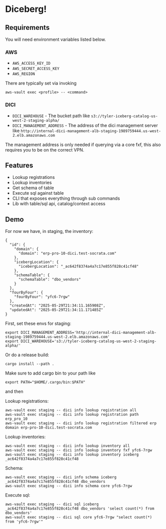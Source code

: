 # Diceberg!

## Requirements

You will need environment variables listed below.

### AWS

- `AWS_ACCESS_KEY_ID`
- `AWS_SECRET_ACCESS_KEY`
- `AWS_REGION`

There are typically set via invoking

```
aws-vault exec <profile> -- <command>
```

### DICI

- `DICI_WAREHOUSE` - The bucket path like `s3://tyler-iceberg-catalog-us-west-2-staging-alpha/`
- `DICI_MANAGEMENT_ADDRESS` - The address of the dici management server like
  `http://internal-dici-management-alb-staging-1989759444.us-west-2.elb.amazonaws.com`

The management address is only needed if querying via a core fxf, this also requires you to be on the correct VPN.

## Features

- Lookup registrations
- Lookup inventories
- Get schema of table
- Execute sql against table
- CLI that exposes everything through sub commands
- Lib with table/sql api, catalog/context access

## Demo

For now we have, in staging, the inventory:

```
{
  "id": {
    "domain": {
      "domain": "erp-pro-10-dici.test-socrata.com"
    },
    "icebergLocation": {
      "icebergLocation": "_ac642f8374a4a7c17e855f828c41cf48"
    },
    "schemaTable": {
      "schemaTable": "dbo_vendors"
    }
  },
  "fourByFour": {
    "fourByFour": "yfc6-7rgw"
  },
  "createdAt": "2025-05-29T21:34:11.165908Z",
  "updatedAt": "2025-05-29T21:34:11.171485Z"
}
```

First, set these envs for staging:

```shell
export DICI_MANAGEMENT_ADDRESS='http://internal-dici-management-alb-staging-1989759444.us-west-2.elb.amazonaws.com'
export DICI_WAREHOUSE='s3://tyler-iceberg-catalog-us-west-2-staging-alpha/'
```

Or do a release build:

```shell
cargo install --path .
```

Make sure to add cargo bin to your path like

```shell
export PATH="$HOME/.cargo/bin:$PATH"
```

and then

Lookup registrations:
```shell
aws-vault exec staging -- dici info lookup registration all
aws-vault exec staging -- dici info lookup registration path erp_pro_10
aws-vault exec staging -- dici info lookup registration filtered erp domain erp-pro-10-dici.test-socrata.com
```

Lookup inventories:
```shell
aws-vault exec staging -- dici info lookup inventory all
aws-vault exec staging -- dici info lookup inventory fxf yfc6-7rgw
aws-vault exec staging -- dici info lookup inventory iceberg _ac642f8374a4a7c17e855f828c41cf48
```

Schema:
```shell
aws-vault exec staging -- dici info schema iceberg _ac642f8374a4a7c17e855f828c41cf48 dbo_vendors
aws-vault exec staging -- dici info schema core yfc6-7rgw
```

Execute sql:
```shell
aws-vault exec staging -- dici sql iceberg _ac642f8374a4a7c17e855f828c41cf48 dbo_vendors 'select count(*) from dbo_vendors'
aws-vault exec staging -- dici sql core yfc6-7rgw "select count(*) from 'yfc6-7rgw'"
```